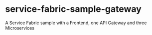 # service-fabric-sample-gateway
A Service Fabric sample with a Frontend, one API Gateway and three Microservices
